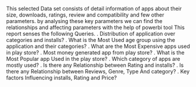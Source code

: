 This selected Data set consists of detail information of apps
about their size, downloads, ratings, review and compatibility and few other parameters.
by analysing these key parameters we can find the relationships and affecting parameters with the help of powerbi tool
This report senses the following Queries.
. Distribution of application over categories and installs?
. What is the Most Used age group using the application and their categories?
. What are the Most Expensive apps used in play store?
. Most money generated app from play store?
. What is the Most Popular app Used in the play store?
. Which category of apps are mostly used?
. Is there any Relationship between Rating and installs?
. Is there any Relationship between Reviews, Genre, Type And category?
. Key factors Influencing installs, Rating and Price?

